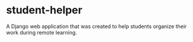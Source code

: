 # student-helper

A Django web application that was created to help students organize their work during remote learning. 
